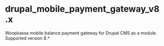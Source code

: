 # drupal_mobile_payment_gateway_v8.x
Woopkassa mobile balance payment gateway for Drupal CMS as a module. Supported version 8.*
